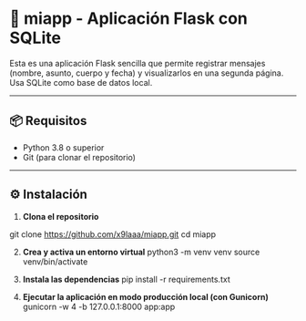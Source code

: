 # 📨 miapp - Aplicación Flask con SQLite

Esta es una aplicación Flask sencilla que permite registrar mensajes (nombre, asunto, cuerpo y fecha) y visualizarlos en una segunda página. Usa SQLite como base de datos local.

---

## 📦 Requisitos

- Python 3.8 o superior
- Git (para clonar el repositorio)

---

## ⚙️ Instalación

1. **Clona el repositorio**

git clone https://github.com/x9laaa/miapp.git
cd miapp


2. **Crea y activa un entorno virtual**
python3 -m venv venv
source venv/bin/activate

3. **Instala las dependencias**
pip install -r requirements.txt

4. **Ejecutar la aplicación en modo producción local (con Gunicorn)**
gunicorn -w 4 -b 127.0.0.1:8000 app:app